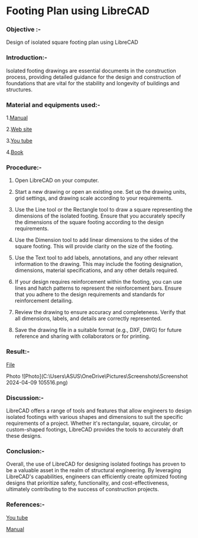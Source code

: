 # Footing Plan using LibreCAD
### Objective :- 
Design of isolated square footing plan using LibreCAD
### Introduction:-
Isolated footing drawings are essential documents in the construction process, providing detailed guidance for the design and construction of foundations that are vital for the stability and longevity of buildings and structures.
### Material and equipments used:-
1.[Manual](https://docs.librecad.org/en/latest/)

2.[Web site](https://wiki.librecad.org/index.php/User_Interface)

3.[You tube](https://www.youtube.com/watch?v=COglpXQdnys)

4.[Book](https://github.com/naveenkpareek/CADLAB-WORK-/blob/main/Files/is.sp.47.1988.pdf)
### Procedure:-
1. Open LibreCAD on your computer.

2. Start a new drawing or open an existing one. Set up the drawing units, grid settings, and drawing scale according to your requirements.

3. Use the Line tool or the Rectangle tool to draw a square representing the dimensions of the isolated footing. Ensure that you accurately specify the dimensions of the square footing according to the design requirements.

4. Use the Dimension tool to add linear dimensions to the sides of the square footing. This will provide clarity on the size of the footing.

5. Use the Text tool to add labels, annotations, and any other relevant information to the drawing. This may include the footing designation, dimensions, material specifications, and any other details required.

6. If your design requires reinforcement within the footing, you can use lines and hatch patterns to represent the reinforcement bars. Ensure that you adhere to the design requirements and standards for reinforcement detailing.

7. Review the drawing to ensure accuracy and completeness. Verify that all dimensions, labels, and details are correctly represented.

8.  Save the drawing file in a suitable format (e.g., DXF, DWG) for future reference and sharing with collaborators or for printing.
 
### Result:-
[File](https://github.com/naveenkpareek/CADBIM/blob/main/2114039/libracad/Introduction%20to%20LibraCAD%20interface.dxf)

Photo
![Photo](C:\Users\ASUS\OneDrive\Pictures\Screenshots\Screenshot 2024-04-09 105516.png)
 
### Discussion:-
LibreCAD offers a range of tools and features that allow engineers to design isolated footings with various shapes and dimensions to suit the specific requirements of a project. Whether it's rectangular, square, circular, or custom-shaped footings, LibreCAD provides the tools to accurately draft these designs.

### Conclusion:-
Overall, the use of LibreCAD for designing isolated footings has proven to be a valuable asset in the realm of structural engineering. By leveraging LibreCAD's capabilities, engineers can efficiently create optimized footing designs that prioritize safety, functionality, and cost-effectiveness, ultimately contributing to the success of construction projects. 

### References:-
[You tube](https://www.youtube.com/watch?v=COglpXQdnys)

[Manual](https://docs.librecad.org/en/latest/)
